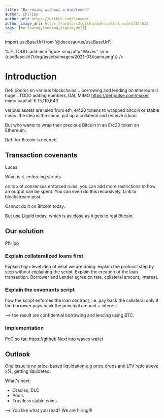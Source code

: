 ```yaml
---
title: "Borrowing without a middleman"
author: philipp
author_url: https://github.com/bonomat
author_image_url: https://avatars2.githubusercontent.com/u/224613
tags: [borrowing,lending,liquid,defi]
---
```


import useBaseUrl from '@docusaurus/useBaseUrl';

%% TODO: add nice figure
<img alt="Waves" src={useBaseUrl('blog/assets/images/2021-03/loans.png')} />

# Introduction

Defi booms on various blockchains...
borrowing and lending on ethereum is huge.. TODO adding numbers, DAI, MIMO
https://defipulse.com/maker
mimo.capital: € 15,119,843

various assets are used from eth, erc20 tokens to wrapped bitcoin or stable coins.
the idea is the same, put up a collateral and receive a loan.

But who wants to wrap their precious Bitcoin in an Erc20 token on Ethereum.

Defi for Bitcoin is needed.

## Transaction covenants 
Lucas

What is it. 
enforcing scripts

on top of consensus enforced rules, you can add more restrictions to how an output can be spent.
You can even do this recursively. Link to blockstream post.


Cannot do it on Bitcoin today. 

But use Liquid today, which is as close as it gets to real Bitcoin.

## Our solution
Philipp

### Explain collateralized loans first

Explain high-level idea of what we are doing: 
explain the protocol step by step without explaining the script. Explain the creation of the loan transaction. 
Borrower and Lender agree on rate, collateral amount, interest. 


### Explain the covenants script

how the script enforces the loan contract, i.e. pay back the collateral only if the borrower pays back the principal amount + interest. 

--> the result are confidential borrowing and lending using BTC.

### Implementation

PoC so far: https://github
Next into waves wallet 

## Outlook

One issue is no price-based liquidation,e.g price drops and LTV ratio above x%, getting liquidated.

What's next: 

- Oracles, DLC
- Pools
- Trustless stable coins


--> You like what you read? We are hiring!!!
